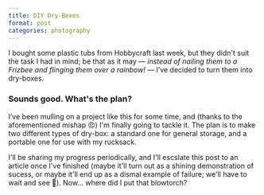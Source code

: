 ```yaml
---
title: DIY Dry-Boxes
format: post
categories: photography
---
```


I bought some plastic tubs from Hobbycraft last week, but they didn't suit the task I had in mind; be that as it may — _instead of nailing them to a Frizbee and flinging them over a rainbow!_ — I’ve decided to turn them into dry-boxes.

### Sounds good. What's the plan? ###

I’ve been mulling on a project like this for some time, and (thanks to the aforementioned mishap 😠) I'm finally going to tackle it. The plan is to make two different types of dry-box: a standard one for general storage, and a portable one for use with my rucksack.

I'll be sharing my progress periodically, and I'll escslate this post to an article once I've finished (maybe it'll turn out as a shining demonstration of sucess, or maybe it'll end up as a dismal example of failure; we'll have to wait and see 😬). Now... where did I put that blowtorch?

<!-- <center>
<b>*** THIS POST IS A WORK IN PROGRESS ***</b>
</center> -->
